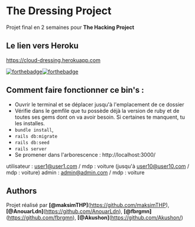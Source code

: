 # The Dressing  Project
Projet final en 2 semaines pour **The Hacking Project**

## Le lien vers Heroku
https://cloud-dressing.herokuapp.com


[![forthebadge](https://forthebadge.com/images/badges/made-with-ruby.svg)![forthebadge](http://forthebadge.com/images/badges/built-with-love.svg)](http://forthebadge.com)

## Comment faire fonctionner ce bin's :
* Ouvrir le terminal et se déplacer jusqu'à l'emplacement de ce dossier
* Vérifie dans le gemfile que tu possède déjà la version de ruby et de toutes ses gems dont on va avoir besoin. Si certaines te manquent, tu les installes.
* `bundle install`,
* `rails db:migrate`
* `rails db:seed`
* `rails server`
* Se promener dans l'arborescence : http://localhost:3000/

utilisateur : user1@user1.com / mdp : voiture (jusqu'à user10@user10.com / mdp : voiture)
admin : admin@admin.com / mdp : voiture

## Authors
Projet réalisé par **[@maksimTHP]**(https://github.com/maksimTHP), **[@AnouarLdn]**(https://github.com/AnouarLdn), **[@fbrgmn]**(https://github.com/fbrgmn), **[@Akushon]**(https://github.com/Akushon/)











